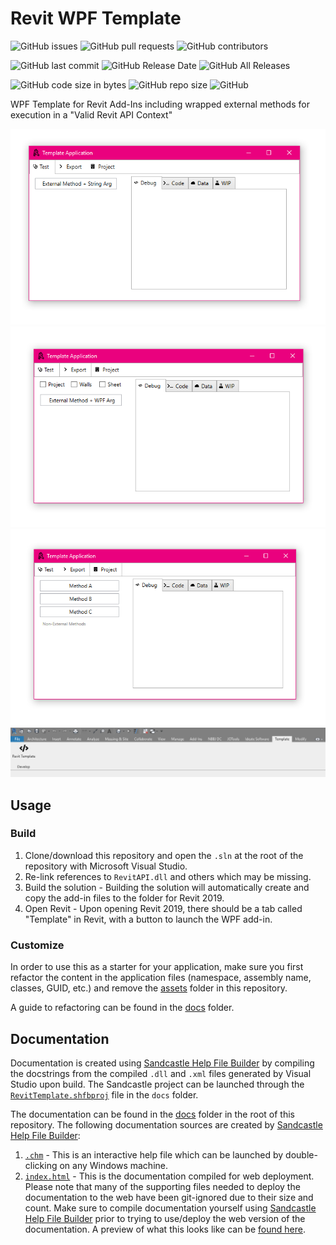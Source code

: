 # Revit WPF Template

![GitHub issues](https://img.shields.io/github/issues/mitevpi/revit-wpf-template)
![GitHub pull requests](https://img.shields.io/github/issues-pr-raw/mitevpi/revit-wpf-template)
![GitHub contributors](https://img.shields.io/github/contributors/mitevpi/revit-wpf-template)

![GitHub last commit](https://img.shields.io/github/last-commit/mitevpi/revit-wpf-template)
![GitHub Release Date](https://img.shields.io/github/release-date/mitevpi/revit-wpf-template)
![GitHub All Releases](https://img.shields.io/github/downloads/mitevpi/revit-wpf-template/total)

![GitHub code size in bytes](https://img.shields.io/github/languages/code-size/mitevpi/revit-wpf-template)
![GitHub repo size](https://img.shields.io/github/repo-size/mitevpi/revit-wpf-template)
![GitHub](https://img.shields.io/github/license/mitevpi/revit-wpf-template)

WPF Template for Revit Add-Ins including wrapped external methods for execution in a "Valid Revit API Context"

![Window A](assets/window1.png)
![Window B](assets/window2.png)
![Window C](assets/window3.png)
![Revit Ribbon](assets/ribbon.png)

## Usage

### Build

1. Clone/download this repository and open the `.sln` at the root of the repository with Microsoft Visual Studio.
2. Re-link references to `RevitAPI.dll` and others which may be missing.
3. Build the solution - Building the solution will automatically create and copy the add-in files to the folder for Revit 2019.
4. Open Revit - Upon opening Revit 2019, there should be a tab called "Template" in Revit, with a button to launch the WPF add-in.

### Customize

In order to use this as a starter for your application, make sure you first refactor the content in the application files (namespace, assembly name, classes, GUID, etc.) and remove the [assets](/assets) folder in this repository.

A guide to refactoring can be found in the [docs](/docs/RefactorInstructions.md) folder.

## Documentation

Documentation is created using [Sandcastle Help File Builder](https://github.com/EWSoftware/SHFB) by compiling the docstrings from the compiled `.dll` and `.xml` files generated by Visual Studio upon build. The Sandcastle project can be launched through the [`RevitTemplate.shfbproj`](/docs/RevitTemplate.shfbproj) file in the `docs` folder.

The documentation can be found in the [docs](/docs) folder in the root of this repository. The following documentation sources are created by [Sandcastle Help File Builder](https://github.com/EWSoftware/SHFB):

1. [`.chm`](./docs/Help/Revit%20WPF%20Template%20Documentation.chm) - This is an interactive help file which can be launched by double-clicking on any Windows machine.
2. [`index.html`](./docs/Help/index.html) - This is the documentation compiled for web deployment. Please note that many of the supporting files needed to deploy the documentation to the web have been git-ignored due to their size and count. Make sure to compile documentation yourself using [Sandcastle Help File Builder](https://github.com/EWSoftware/SHFB) prior to trying to use/deploy the web version of the documentation. A preview of what this looks like can be [found here](https://revit-wpf-template-docs.now.sh).
